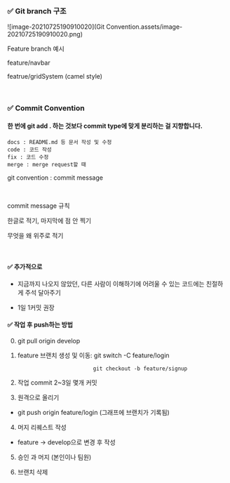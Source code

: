 ### ✅  Git branch 구조

![image-20210725190910020](Git Convention.assets/image-20210725190910020.png)

Feature branch 예시

feature/navbar

featrue/gridSystem (camel style)

<br>

### ✅ Commit Convention

#### 한 번에 git add . 하는 것보다 commit type에 맞게 분리하는 걸 지향합니다.
```
docs : README.md 등 문서 작성 및 수정
code : 코드 작성
fix : 코드 수정
merge : merge request할 때
```
git convention : commit message

<br>

commit message 규칙

한글로 적기, 마지막에 점 안 찍기

무엇을 왜 위주로 적기

<br>

#### ✅ 추가적으로

- 지금까지 나오지 않았던, 다른 사람이 이해하기에 어려울 수 있는 코드에는 친절하게 주석 달아주기

- 1일 1커밋 권장

#### ✅ 작업 후 push하는 방법

 0. git pull origin develop

 1. feature 브랜치 생성  및 이동: git switch -C feature/login

                                git checkout -b feature/signup

 2. 작업 commit 2~3일 몇개 커밋 


 3. 원격으로 올리기
 - git push origin feature/login (그래프에 브랜치가 기록됨)


 4. 머지 리퀘스트 작성
 - feature -> develop으로 변경 후 작성


 5. 승인 과 머지 (본인이나 팀원)


 6. 브랜치 삭제
 



